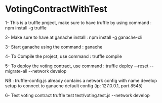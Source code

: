 # VotingContractWithTest

1- This is a truffle project, make sure to have truffle by using command :
npm install -g truffle

2- Make sure to have at ganache install :
npm install -g ganache-cli

3- Start ganache using the command :
ganache

4- To Compile the project, use command :
truffle compile

5- To deploy the voting contract, use command :
truffle deploy --reset --migrate-all --network develop

NB : truffle-config.js already contains a network config with name develop setup to connect to ganache default config (ip: 127.0.0.1, port 8545)

6- Test voting contract
truffle test test/voting.test.js --network develop
